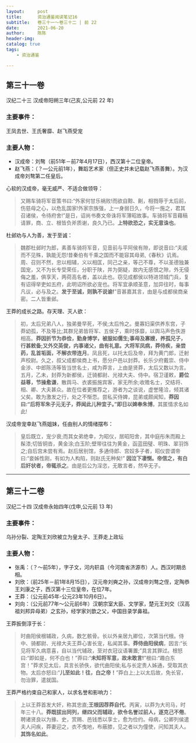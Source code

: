 ```yaml
---
layout:     post
title:      资治通鉴阅读笔记16
subtitle:   卷三十一～卷三十二 | 前 22
date:       2021-06-20
author:     陈陈
header-img:
catalog: true
tags:
    - 资治通鉴

---
```

## 第三十一卷

汉纪二十三 汉成帝阳朔三年(己亥,公元前 22 年)

### 主要事件：
王凤去世、王氏奢靡、赵飞燕受宠

### 主要人物：  
* 汉成帝：刘骜（前51年－前7年4月17日），西汉第十二位皇帝。
* 赵飞燕：（？—公元前1年），舞蹈艺术家（但正史并未记载赵飞燕善舞）。为汉成帝刘骜第二任皇后。

心软的汉成帝，毫无威严、不适合做领导：
>又赐车骑将军音策书曰:“外家何甘乐祸败!而欲自黥、劓，相戮辱于太后前，伤慈母之心，以危乱国家!外家宗族强，上一身弱日久，今将一施之，君其召诸侯，令待府舍!”是日，诏尚书奏文帝诛将军薄昭故事。车骑将军音藉稿请罪，商、立、根皆负斧质谢，良久乃已。**上特欲恐之，实无意诛也**。

杜邺劝与人为善，发于至诚：
>魏郡杜邺时为郎，素善车骑将军音，见音前与平阿侯有隙，即说音曰:“夫戚而不见殊，孰能无怨!昔秦伯有千乘之国而不能容其母弟,《春秋》讥焉。周、召则不然，忠以相辅，义以相匡，同己之亲，等己不尊，不以圣德独兼国宠，又不为长专受荣任，分职于陕，并为弼疑，故内无感恨之隙，外无侵侮之羞，俱享天，两荷高名者，盖以此也。窃见成都侯以特进领城门兵，复有诏得举吏如五府，此明诏所欲必宠也。将军宜承顺圣意，加异往时，每事凡议，必与及之。**发于至诚，则孰不说谕!**”音甚嘉其言，由是与成都侯商亲密。二人皆重邺。

王莽的成长之路。存天理、灭人欲：
>初，太后兄弟八人，独弟曼早死，不侯;太后怜之。曼寡妇渠供养东宫，子莽幼孤，不及等比;其群兄弟皆将军、五侯子，乘时侈靡，以舆马声色佚游相高。**莽因折节为恭俭，勤身博学，被服如儒生;事母及寡嫂，养孤兄子，行甚敕备;又外交英俊，内事诸父，曲有礼意。大将军凤病，莽侍疾，亲尝药，乱首垢面，不解衣带连月**。凤且死，以托太后及帝，拜为黄门郎，迁射声校尉。久之，叔父成都侯商上书，愿分户邑以封莽。长乐少府戴崇、侍中金涉、中郎陈汤等皆当世名士，咸为莽言，上由是贤莽，太后又数以为言。五月，乙未，封莽为新都侯，迁骑都尉、光禄大夫、侍中。宿卫谨敕，**爵位益尊，节操愈谦**，散舆马、衣裘振施宾客，家无所余;收赡名士，交结将、相、卿、大夫甚众。故在位者更推荐之，游者为之谈说，虚誉隆洽，倾其诸父矣。敢为激发之行，处之不惭恧。尝私买侍婢，昆弟或颇闻知，**莽因曰:“后将军朱子元无子，莽闻此儿种宜子。”即日以婢奉朱博**。其匿情求名如此!

汉成帝宠幸赵飞燕姐妹，任由别人的情绪摆布：
>皇后既立，宠少衰;而其女弟绝幸，为昭仪，居昭阳舍，其中庭彤朱而殿上髹漆;切皆铜沓，黄金涂;白玉阶;壁带往往为黄金，函蓝田璧、明珠、翠羽饰之;自后宫未尝有焉。赵后居别馆，多通侍郎、宫奴多子者，昭仪尝谓帝曰:“妾姊性刚，有如为人构陷，则赵氏无种矣!” **因泣下凄恻。帝信之，有白后奸状者，帝辄杀之**。由是后公为淫恣，无敢言者，然卒无子。


------
## 第三十二卷

汉纪二十四 汉成帝永始四年(戊申,公元前 13 年)

### 主要事件：

乌孙分裂、定陶王刘欣被立为皇太子、王莽走上政坛

### 主要人物：  
* 张禹：（？～前5年），字子文，河内轵县（今河南省济源市）人。西汉时期丞相。
* 刘欣：（前25年－前1年8月15日），汉元帝刘奭之孙，汉成帝刘骜之侄，定陶恭王刘康之子，西汉第十三位皇帝，在位7年。
* 王莽：（公元前45年-公元23年10月6日）。
* 刘向：（公元前77年～公元前6年）汉朝宗室大臣、文学家，楚元王刘交（汉高祖刘邦异母弟）之玄孙，经学家刘歆之父，中国目录学鼻祖。

王莽扳倒淳于长：
>时曲阳侯根辅政，久病，数乞骸骨。长以外亲居九卿位，次第当代根。侍中、骑都尉、光禄大夫王莽心害长宠，私闻其事。**莽侍曲阳侯病**，因言:“长见将军久病意喜，自以当代辅政，至对衣冠议语署置;”具言其罪过。根怒曰:“即如是，何不白也！”莽曰:“**未知将军意，故未敢言!**”根曰:“趣白东宫！”莽求见太后，具言长骄佚，欲代曲阳侯;私与长定贵人姊通，受取其衣物。太后亦怒曰:“**儿至如此！往，白之帝！**”莽白上;上以太后故，免长官，勿治罪，遣就国。

王莽严格约束自己和家人，以求名誉和影响力：
>上以王莽首发大奸，称其忠直;**王根因荐莽自代**。丙寅，以莽为大司马，时年三十八。**莽既拔出同列，继四父而辅政，欲令名誉过前人，逐克己不倦**。聘诸贤良以为掾、史，赏赐、邑钱悉以享士，愈为俭约。母病，公卿列侯遣夫人问疾，莽妻迎之，衣不曳地，布蔽膝，见之者以为僮使，问知其夫人。**其饰名如此**。
